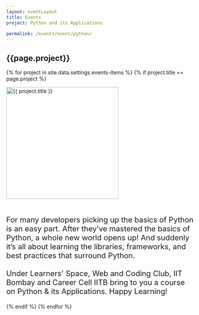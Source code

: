 ```yaml
---
layout: eventLayout
title: Events
project: Python and its Applications
    
permalink: /events/event/python/
---
```


<h2 class="display1 m-3 p-3 text-center">{{page.project}}</h2>

{% for project in site.data.settings.events-items %}
{% if project.title == page.project %}
<div>
    <img src="{{ site.baseurl }}/{{ project.image }}"  width = "300" height="300" alt="{{ project.title }}" class="border rounded img-soc">
</div>

<div>
    <p class="display3" style = "font-size:20px;" >
        <br>
       For many developers picking up the basics of Python is an easy part. After they’ve mastered the basics of Python, a whole new world opens up! And suddenly it’s all about learning the libraries, frameworks, and best practices that surround Python.
<br><br>
Under Learners' Space, Web and Coding Club, IIT Bombay and Career Cell IITB bring to you a course on Python & its Applications.
Happy Learning!
    </p>
</div>
{% endif %}
{% endfor %}
